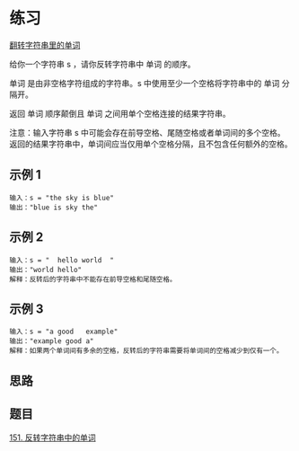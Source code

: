 # 练习

[翻转字符串里的单词](https://leetcode.cn/leetbook/read/array-and-string/crmp5/)

给你一个字符串 s ，请你反转字符串中 单词 的顺序。

单词 是由非空格字符组成的字符串。s 中使用至少一个空格将字符串中的 单词 分隔开。

返回 单词 顺序颠倒且 单词 之间用单个空格连接的结果字符串。

注意：输入字符串 s 中可能会存在前导空格、尾随空格或者单词间的多个空格。返回的结果字符串中，单词间应当仅用单个空格分隔，且不包含任何额外的空格。

## 示例 1

```text
输入：s = "the sky is blue"
输出："blue is sky the"
```

## 示例 2

```text
输入：s = "  hello world  "
输出："world hello"
解释：反转后的字符串中不能存在前导空格和尾随空格。
```

## 示例 3

```text
输入：s = "a good   example"
输出："example good a"
解释：如果两个单词间有多余的空格，反转后的字符串需要将单词间的空格减少到仅有一个。
```

## 思路

## 题目

[151. 反转字符串中的单词](https://leetcode.cn/problems/reverse-words-in-a-string/solution/)

